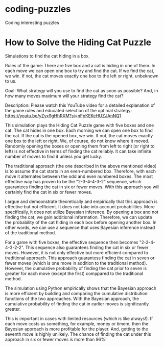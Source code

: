 # coding-puzzles
Coding interesting puzzles

# How to Solve the Hiding Cat Puzzle
Simulations to find the cat hiding in a box. 

Rules of the game: 
There are five box and a cat is hiding in one of them. In each move we can open one box to try and find the cat. If we find the cat, we win. If not, the cat moves exactly one box to the left or right, unbeknown to us.

Goal:
What strategy will you use to find the cat as soon as possible? And, in how many moves maximum will your strategy find the cat?

Description:
Please watch this YouTube video for a detailed explanation of the game rules and educated selection of the optimal strategy: https://youtu.be/yZyx9gHhRXM?si=nFpKEKeHUZJAnNQ1

This simulation plays the Hiding Cat Puzzle game with five boxes and one cat. The cat hides in one box. Each morning we can open one box to find the cat. If the cat is the opened box, we win. If not, the cat moves exactly one box to the left or right. We, of course, do not know where it moved. Randomly opening the boxes or opening them from left to right (or right to left) is not effective in terms of finding the cat reliably. It can take infinite number of moves to find it unless you get lucky.

The traditional approach (the one described in the above mentioned video) is to assume the cat starts in an even-numbered box. Therefore, with each move it alternates between the odd and even numbered boxes. The most effective way has proven to be the "2-3-4-4-3-2" sequence, which guarantees finding the cat in six or fewer moves. With this approach you will certainly find the cat in six or fewer moves.

I argue and demoonstrate theoretically and empirically that this approach is effective but not efficient. It does not take into account probabilities. More specifically, it does not utilize Bayesian inference. By opening a box and not finding the cat, we gain additional information. Therefore, we can update the probability of the cat hiding in each box before opening another box. In other words, we can use a sequence that uses Bayesian inference instead of the traditional method.

For a game with five boxes, the effective sequence then becomes "2-2-4-4-3-2-2". This sequence also guarantees finding the cat in six or fewer moves. However, it is not only effective but more efficient compared to traditional approach. This approach guarantess finding the cat in seven or fewer moves (which is one move in addition to the traditional method). However, the cumulative probability of finding the cat prior to seven is greater for each move (except the first) comppared to the traditional method.

The simulation using Python empirically shows that the Bayesian approach is more efficient by building and comparing the cumulative distribution functions of the two approaches. With the Bayesian approach, the cumulative probability of finding the cat in earlier moves is significantly greater.

This is important in cases with limited resources (which is like always!). If each move costs us something, for example, money or timem, then the Bayesian approach is more profitable for the player. And, getting to the seventh move is highly unlikely. The chance of finding the cat under this approach in six or fewer moves is more than 96%!
